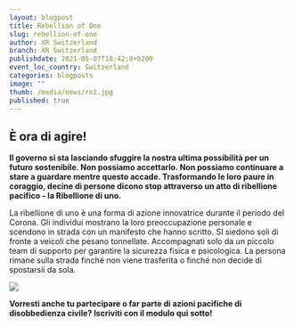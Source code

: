 ```yaml
---
layout: blogpost
title: Rebellion of One
slug: rebellion-of-one
author: XR Switzerland
branch: XR Switzerland
publishdate: 2021-05-07T18:42:0+0200
event_loc_country: Switzerland
categories: blogposts
image: ""
thumb: /media/news/ro1.jpg
published: true
---
```

## È ora di agire!


**Il governo si sta lasciando sfuggire la nostra ultima possibilità per un futuro sostenibile. Non possiamo accettarlo. Non possiamo continuare a stare a guardare mentre questo accade. Trasformando le loro paure in coraggio, decine di persone dicono stop attraverso un atto di ribellione pacifico - la Ribellione di uno.**

La ribellione di uno è una forma di azione innovatrice durante il periodo del Corona. Gli individui mostrano la loro preoccupazione personale e scendono in strada con un manifesto che hanno scritto. SI siedono soli di fronte a veicoli che pesano tonnellate. Accompagnati solo da un piccolo team di supporto per garantire la sicurezza fisica e psicologica. La persona rimane sulla strada finché non viene trasferita o finché non decide di spostarsii da sola.

![](/assets/img/posts/ro1.jpg)

**Vorresti anche tu partecipare o far parte di azioni pacifiche di disobbedienza civile? Iscriviti con il modulo qui sotto!**
